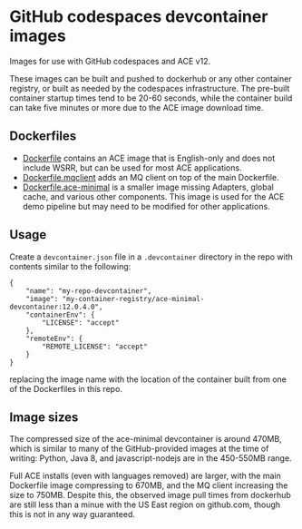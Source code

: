 # GitHub codespaces devcontainer images

Images for use with GitHub codespaces and ACE v12.

These images can be built and pushed to dockerhub or any other container registry, or
built as needed by the codespaces infrastructure. The pre-built container startup times
tend to be 20-60 seconds, while the container build can take five minutes or more due
to the ACE image download time.

## Dockerfiles

- [Dockerfile](Dockerfile) contains an ACE image that is English-only and does not include WSRR, but can be used for most ACE applications.
- [Dockerfile.mqclient](Dockerfile.mqclient) adds an MQ client on top of the main Dockerfile.
- [Dockerfile.ace-minimal](Dockerfile.ace-minimal) is a smaller image missing Adapters, global cache, and various other components. This image is used for the ACE demo pipeline but may need to be modified for other applications.

## Usage

Create a `devcontainer.json` file in a `.devcontainer` directory in the repo with
contents similar to the following:

```
{
    "name": "my-repo-devcontainer",
    "image": "my-container-registry/ace-minimal-devcontainer:12.0.4.0",
    "containerEnv": {
        "LICENSE": "accept"
    },
    "remoteEnv": {
        "REMOTE_LICENSE": "accept"
    }
}
```
replacing the image name with the location of the container built from one of the
Dockerfiles in this repo.

## Image sizes

The compressed size of the ace-minimal devcontainer is around 470MB, which is similar
to many of the GitHub-provided images at the time of writing: Python, Java 8, and
javascript-nodejs are in the 450-550MB range.

Full ACE installs (even with languages removed) are larger, with the main Dockerfile
image compressing to 670MB, and the MQ client increasing the size to 750MB. Despite
this, the observed image pull times from dockerhub are still less than a minue with
the US East region on github.com, though this is not in any way guaranteed.
